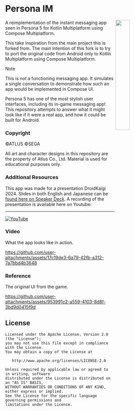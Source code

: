 # Persona IM

<img width="30%" src="https://github.com/user-attachments/assets/297cb21b-415f-4c9b-a258-1181c63c1b95" align="right">

A reimplementation of the instant messaging app seen in Persona 5 for Kotlin Multiplatform using Compose Multiplatform.

This take inspiration from the main project this is forked from.
The main intention of this fork is to try to port the original code from Android only to Kotlin Multiplatform using Compose Multiplatform.

> [!NOTE]  
> This is _not_ a functioning messaging app. It simulates a single conversation to demonstrate how such an app would be implemented in Compose UI.

Persona 5 has one of the most stylish user interfaces, including its in-game messaging app! This repository attempts to answer what it might look like if it were a real app, and how it could be built for Android.

### Copyright

©ATLUS ©SEGA

All art and character designs in this repository are the property of Atlus Co., Ltd. Material is used for educational purposes only.

### Additional Resources

This app was made for a presentation DroidKaigi 2024. Slides in both English and Japanese can be [found here on Speaker Deck](https://speakerdeck.com/chrishorner/creative-compose-ui). A recording of the presentation is available here on Youtube:

---

[![YouTube](https://github.com/user-attachments/assets/c57e6517-3cfd-4f6d-abb9-7b4e1168d1ef)](https://www.youtube.com/watch?v=eWDthP0oUKc)

### Video

What the app looks like in action.

https://github.com/user-attachments/assets/17c19de3-6a79-42fb-a312-7a7bbd4b3648

### Reference

The original UI from the game.

https://github.com/user-attachments/assets/953991c2-a559-4103-8d8f-3bd9d0415f9d

## License

    Licensed under the Apache License, Version 2.0 (the "License");
    you may not use this file except in compliance with the License.
    You may obtain a copy of the License at

       http://www.apache.org/licenses/LICENSE-2.0

    Unless required by applicable law or agreed to in writing, software
    distributed under the License is distributed on an "AS IS" BASIS,
    WITHOUT WARRANTIES OR CONDITIONS OF ANY KIND, either express or implied.
    See the License for the specific language governing permissions and
    limitations under the License.
